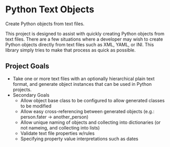 Python Text Objects
===================

Create Python objects from text files.

This project is designed to assist with quickly creating Python objects
from text files.  There are a few situations where a developer may wish
to create Python objects directly from text files such as XML, YAML, or INI.
This library simply tries to make that process as quick as possible.

Project Goals
-------------

 - Take one or more text files with an optionally hierarchical plain text format,
   and generate object instances that can be used in Python projects.
 - Secondary Goals
    - Allow object base class to be configured to allow generated classes to be
      modified
    - Allow easy cross-referencing between generated objects
      (e.g.: person.fater -> another_person)
    - Allow unique naming of objects and collecting into dictionaries (or not
      nameing, and collecting into lists)
    - Validate text file properties w/rules
    - Specifying property value interpretations such as dates

